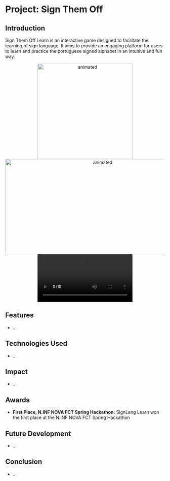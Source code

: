 # Project: Sign Them Off

## Introduction
Sign Them Off Learn is an interactive game designed to facilitate the learning of sign language. It aims to provide an engaging platform for users to learn and practice the portuguese signed alphabet in an intuitive and fun way.




<div align="center">
  <img src="https://github.com/vreabernardo/SignThemOff/assets/45080358/df949dea-c5e8-4435-8cd4-3f0189ecb32f" alt="animated" width="300" height="300" />
  <img src="https://github.com/vreabernardo/SignThemOff/assets/45080358/78bde4d6-50ce-442a-99c2-d24dfb31dbc1" alt="animated" width="600" height="300" />
</div>

<div align="center">
  <video src="https://github.com/vreabernardo/SignThemOff/assets/45080358/a0235c5d-2491-420e-bef4-e48b83c56eb3" />
</div>
    
## Features
- ...
## Technologies Used
- ...
## Impact
- ...
## Awards
- **First Place, N.INF NOVA FCT Spring Hackathon:** SignLang Learn won the first place at the N.INF NOVA FCT Spring Hackathon
## Future Development
- ...
## Conclusion
- ...
